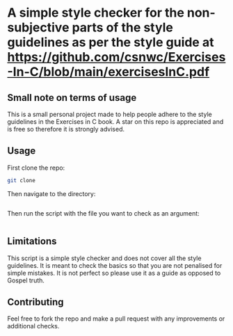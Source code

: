 # A simple style checker for the non-subjective parts of the style guidelines as per the style guide at https://github.com/csnwc/Exercises-In-C/blob/main/exercisesInC.pdf

## Small note on terms of usage

This is a small personal project made to help people adhere to the style guidelines in the Exercises in C book. A star on this repo is appreciated and is free so therefore it is strongly advised.

## Usage

First clone the repo:

```bash
git clone
```

Then navigate to the directory:

```bashcd Exercises-In-C-style-checker

```

Then run the script with the file you want to check as an argument:

```bash python3 style_checker.py <file_to_check.c>

```

## Limitations

This script is a simple style checker and does not cover all the style guidelines. It is meant to check the basics so that you are not penalised for simple mistakes.
It is not perfect so please use it as a guide as opposed to Gospel truth.

## Contributing

Feel free to fork the repo and make a pull request with any improvements or additional checks.
